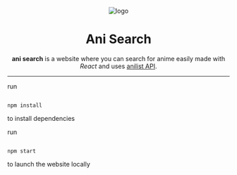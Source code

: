 <div align=center>

![logo](./public/favicon.ico)

# Ani Search

**ani search** is a website where you can search for anime easily made with *React* and uses [anilist API]().
</div>


---

run 
```

npm install

```

to install dependencies


run 
```

npm start 

```
to launch the website locally
